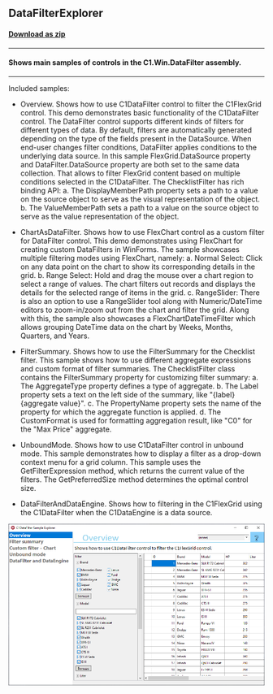 ## DataFilterExplorer
#### [Download as zip](https://grapecity.github.io/DownGit/#/home?url=https://github.com/GrapeCity/ComponentOne-WinForms-Samples/tree/master/Next\DataFilter\CS\DataFilterExplorer)
____
#### Shows main samples of controls in the C1.Win.DataFilter assembly.
____
Included samples:

* Overview.
  Shows how to use C1DataFilter control to filter the C1FlexGrid control.
  This demo demonstrates basic functionality of the C1DataFilter control. 
  The DataFilter control supports different kinds of filters for different types of data.
  By default, filters are automatically generated depending on the type of the fields present in the DataSource.
  When end-user changes filter conditions, DataFilter applies conditions to the underlying data source.
  In this sample FlexGrid.DataSource property and DataFilter.DataSource property are both set to the same data collection. 
  That allows to filter FlexGrid content based on multiple conditions selected in the C1DataFilter. 
  The ChecklistFilter has rich binding API:
    a. The DisplayMemberPath property sets a path to a value on the source object to serve as the visual representation of the object.
    b. The ValueMemberPath sets a path to a value on the source object to serve as the value representation of the object.

* ChartAsDataFilter.
  Shows how to use FlexChart control as a custom filter for DataFilter control.
  This demo demonstrates using FlexChart for creating custom DataFilters in WinForms. 
  The sample showcases multiple filtering modes using FlexChart, namely:
    a. Normal Select: Click on any data point on the chart to show its corresponding details in the grid.
    b. Range Select: Hold and drag the mouse over a chart region to select a range of values. 
    The chart filters out records and displays the details for the selected range of items in the grid.
    c. RangeSlider: There is also an option to use a RangeSlider tool along with Numeric/DateTime editors to zoom-in/zoom out from the chart and filter the grid.
  Along with this, the sample also showcases a FlexChartDateTimeFilter which allows grouping DateTime data on the chart by Weeks, Months, Quarters, and Years.

* FilterSummary.
  Shows how to use the FilterSummary for the Checklist filter. 
  This sample shows how to use different aggregate expressions and custom format of filter summaries.
  The ChecklistFilter class contains the FilterSummary property for customizing filter summary:
    a. The AggregateType property defines a type of aggregate.
    b. The Label property sets a text on the left side of the summary, like "{label} {aggregate value}".
    c. The PropertyName property sets the name of the property for which the aggregate function is applied.
    d. The CustomFormat is used for formatting aggregation result, like "C0" for the "Max Price" aggregate.

* UnboundMode.
  Shows how to use C1DataFilter control in unbound mode.
  This sample demonstrates how to display a filter as a drop-down context menu for a grid column.
  This sample uses the GetFilterExpression method, which returns the current value of the filters.
  The GetPreferredSize method determines the optimal control size.

* DataFilterAndDataEngine.
  Shows how to filtering in the C1FlexGrid using the C1DataFilter when the C1DataEngine is a data source.

![screenshot](screenshot.png)
